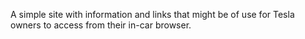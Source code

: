 A simple site with information and links that might be of use for Tesla owners to access from their in-car browser.
